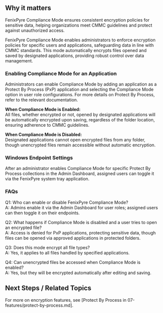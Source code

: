 
## Why it matters
FenixPyre Compliance Mode ensures consistent encryption policies for sensitive data, helping organizations meet CMMC guidelines and protect against unauthorized access.

FenixPyre Compliance Mode enables administrators to enforce encryption policies for specific users and applications, safeguarding data in line with CMMC standards. This mode automatically encrypts files opened and saved by designated applications, providing robust control over data management.

### Enabling Compliance Mode for an Application

Administrators can enable Compliance Mode by adding an application as a Protect By Process (PxP) application and selecting the Compliance Mode option in user role configurations. For more details on Protect By Process, refer to the relevant documentation.

<!-- IMG:     ./media/07-features/compliance-mode/screenshot.png | Alt: Compliance Mode configuration interface -->

**When Compliance Mode is Enabled:**  
All files, whether encrypted or not, opened by designated applications will be automatically encrypted upon saving, regardless of the folder location, ensuring adherence to CMMC guidelines.

**When Compliance Mode is Disabled:**  
Designated applications cannot open encrypted files from any folder, though unencrypted files remain accessible without automatic encryption.

### Windows Endpoint Settings
After an administrator enables Compliance Mode for specific Protect By Process collections in the Admin Dashboard, assigned users can toggle it via the FenixPyre system tray application.

<!-- IMG:     ./media/07-features/compliance-mode/agent-screenshot.png | Alt: FenixPyre system tray options -->

### FAQs

Q1: Who can enable or disable FenixPyre Compliance Mode?  
A: Admins enable it via the Admin Dashboard for user roles; assigned users can then toggle it on their endpoints.

Q2: What happens if Compliance Mode is disabled and a user tries to open an encrypted file?  
A: Access is denied for PxP applications, protecting sensitive data, though files can be opened via approved applications in protected folders.

Q3: Does this mode encrypt all file types?  
A: Yes, it applies to all files handled by specified applications.

Q4: Can unencrypted files be accessed when Compliance Mode is enabled?  
A: Yes, but they will be encrypted automatically after editing and saving.

## Next Steps / Related Topics  
For more on encryption features, see [Protect By Process in 07-features/protect-by-process.md].

